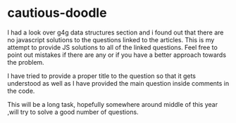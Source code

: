 # cautious-doodle

I had a look over g4g data structures section and i found out that there are no javascript solutions to the questions linked to the articles.
This is my attempt to provide JS solutions to all of the linked questions.
Feel free to point out mistakes if there are any or if you have a better approach towards the problem.

I have tried to provide a proper title to the question so that it gets understood as well as I have provided the main question inside comments in the code.

This will be a long task, hopefully somewhere around middle of this year ,will try to solve a good number of questions.
